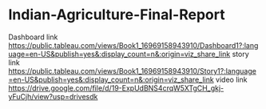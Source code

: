 # Indian-Agriculture-Final-Report
Dashboard link https://public.tableau.com/views/Book1_16969158943910/Dashboard1?:language=en-US&publish=yes&:display_count=n&:origin=viz_share_link
story link https://public.tableau.com/views/Book1_16969158943910/Story1?:language=en-US&publish=yes&:display_count=n&:origin=viz_share_link
video link https://drive.google.com/file/d/19-ExpUdBNS4crqW5XTgCH_gkj-yFuCjh/view?usp=drivesdk
